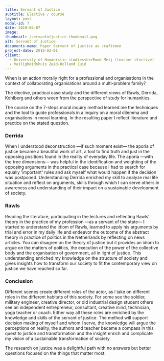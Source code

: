 ```yaml
---
title: Servant of Justice
subtitle: Elective / course
layout: post
modal-id: 7
date: 2019-06-07
image:
thumbnail: /servantofjustice-thumbnail.png
alt: Servant of Justice
documents-name: Paper Servant of justice as craftsmen
project-date: 2019-02-01
client:
  - University of Humanistic studies<br>Ruud Meij (teacher elective)
  - Veiligheidshuis Zuid-Holland Zuid
---
```

When is an action morally right for a professional and organisations in the context of collaborating organisations around a multi-problem family?

The elective, practical case study and the different views of Rawls, Derrida, Kohlberg and others ween from the perspective of study for humanities.

The course on the 7-steps moral inquiry method learned me the techniques and the tool to guide professionals in a inquiry on a moral dilemma and organisations in moral learning. In the resulting paper I reflect literature and practice on the stated question.
### Derrida
When I understood deconstruction —if such moment exist— the aporia of justice became a beautiful work of art, a tool to find truth and just in the opposing positions found in the reality of everyday life. The aporia —with the tree dimensions— was helpful in the identification and weighting of the opposing arguments in the practical case because I had to search for equally 'important' rules and ask myself what would happen if the decision was postponed.
Understanding Derrida enriched my skill to analyze real life situation and reflect on arguments, skills through which I can serve others in awareness and understanding of their impact on a sustainable development of society.
### Rawls
Reading the literature, participating in the lectures and reflecting Rawls’ theory in the practice of my profession —as a servant of the state— I started to understand the idiom of Rawls, learned to apply his arguments by trial and error in my daily life and endeavor the outcome of the abstract theory in practice of politics in the Netherlands by reflecting on news articles. You can disagree on the theory of justice but it provides an idiom to argue on the matters of politics, the execution of the power of the collective body and the organisation of government, all in light of justice. This understanding enriched my knowledge on the structure of society and gives insights how to transform our society to fit the contemporary view on justice we have reached so far.
### Conclusion
Different scenes create different roles of the actor, as I take on different roles in the different habitats of this society. For some see the soldier, military engineer, creative director, or old industrial design student others see an independent entrepreneur, consultant, creative mind, technician, yoga teacher or coach. Either way all these roles are enriched by the knowledge and skills of the servant of justice. The method will support decision making of myself and whom I serve, the knowledge will argue the perceptions on reality, the authors and teacher became a compass in this quest to justice and transformation and the insight enrich and complicate my vision of a sustainable transformation of society.

The research on justice was a delightful path with no answers but better questions focused on the things that matter most.
